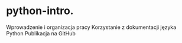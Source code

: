 # python-intro.

Wprowadzenie i organizacja pracy
Korzystanie z dokumentacji języka Python
Publikacja na GitHub
